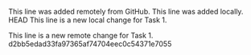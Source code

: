 This line was added remotely from GitHub.
This line was added locally.
HEAD
This line is a new local change for Task 1.

This line is a new remote change for Task 1.
d2bb5edad33fa97365af74704eec0c54371e7055
